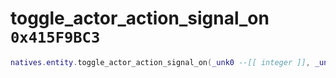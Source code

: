 # toggle_actor_action_signal_on `0x415F9BC3`

```lua
natives.entity.toggle_actor_action_signal_on(_unk0 --[[ integer ]], _unk1 --[[ integer ]], _unk2 --[[ integer ]])
```